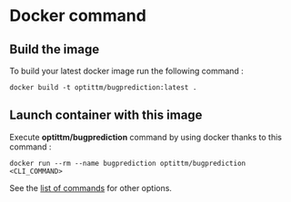 # Docker command

## Build the image

To build your latest docker image run the following command :

```
docker build -t optittm/bugprediction:latest .
```

## Launch container with this image

Execute **optittm/bugprediction** command by using docker thanks to this command :

```
docker run --rm --name bugprediction optittm/bugprediction <CLI_COMMAND>
```

See the [list of commands](./commands.md) for other options.
